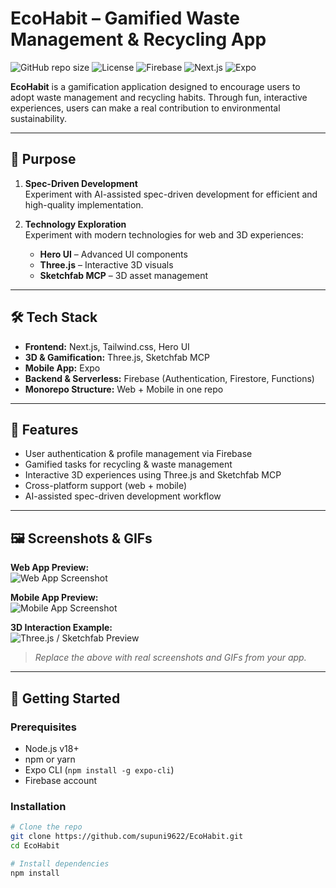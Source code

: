 # EcoHabit – Gamified Waste Management & Recycling App

![GitHub repo size](https://img.shields.io/github/repo-size/supuni9622/EcoHabit)
![License](https://img.shields.io/github/license/supuni9622/EcoHabit)
![Firebase](https://img.shields.io/badge/Firebase-FFCA28?style=flat&logo=firebase&logoColor=white)
![Next.js](https://img.shields.io/badge/Next.js-000000?style=flat&logo=next.js&logoColor=white)
![Expo](https://img.shields.io/badge/Expo-000020?style=flat&logo=expo&logoColor=white)

**EcoHabit** is a gamification application designed to encourage users to adopt waste management and recycling habits. Through fun, interactive experiences, users can make a real contribution to environmental sustainability.

---

## 🎯 Purpose

1. **Spec-Driven Development**  
   Experiment with AI-assisted spec-driven development for efficient and high-quality implementation.

2. **Technology Exploration**  
   Experiment with modern technologies for web and 3D experiences:  
   - **Hero UI** – Advanced UI components  
   - **Three.js** – Interactive 3D visuals  
   - **Sketchfab MCP** – 3D asset management  

---

## 🛠 Tech Stack

- **Frontend:** Next.js, Tailwind.css, Hero UI  
- **3D & Gamification:** Three.js, Sketchfab MCP  
- **Mobile App:** Expo  
- **Backend & Serverless:** Firebase (Authentication, Firestore, Functions)  
- **Monorepo Structure:** Web + Mobile in one repo  

---

## 🌟 Features

- User authentication & profile management via Firebase  
- Gamified tasks for recycling & waste management  
- Interactive 3D experiences using Three.js and Sketchfab MCP  
- Cross-platform support (web + mobile)  
- AI-assisted spec-driven development workflow  

---

## 🖼 Screenshots & GIFs

**Web App Preview:**  
![Web App Screenshot](./assets/screenshots/web-screenshot.png)  

**Mobile App Preview:**  
![Mobile App Screenshot](./assets/screenshots/mobile-screenshot.png)  

**3D Interaction Example:**  
![Three.js / Sketchfab Preview](./assets/screenshots/3d-preview.gif)  

> *Replace the above with real screenshots and GIFs from your app.*

---

## 🚀 Getting Started

### Prerequisites

- Node.js v18+  
- npm or yarn  
- Expo CLI (`npm install -g expo-cli`)  
- Firebase account  

### Installation

```bash
# Clone the repo
git clone https://github.com/supuni9622/EcoHabit.git
cd EcoHabit

# Install dependencies
npm install
